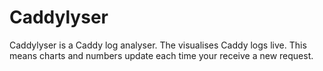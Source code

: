# Caddylyser
Caddylyser is a Caddy log analyser. The visualises Caddy logs live. This means charts and numbers update each time your receive a new request.
